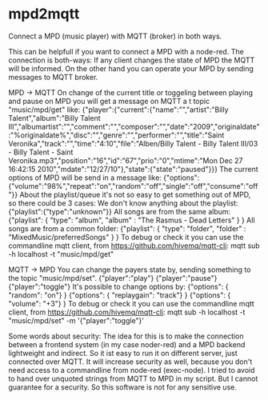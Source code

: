 # mpd2mqtt
Connect a MPD (music player) with MQTT (broker) in both ways.

This can be helpfull if you want to connect a MPD with a node-red.
The connection is both-ways: If any client changes the state of MPD the MQTT will be informed. On the other hand you can operate your MPD by sending messages to MQTT broker.

MPD -> MQTT
On change of the current title or toggeling between playing and pause on MPD you will get a message on MQTT a t topic "music/mpd/get" like:
{"player":{"current":{"name":"","artist":"Billy Talent","album":"Billy Talent III","albumartist":"","comment":"","composer":"","date":"2009","originaldate":"%originaldate%","disc":"","genre":"","performer":"","title":"Saint Veronika","track":"","time":"4:10","file":"Alben/Billy Talent - Billy Talent III/03 - Billy Talent - Saint Veronika.mp3","position":"16","id":"67","prio":"0","mtime":"Mon Dec 27 16:42:15 2010","mdate":"12/27/10"},"state":{"state":"paused"}}}
The current options of MPD will be send in a message like:
{"options":{"volume":"98%","repeat":"on","random":"off","single":"off","consume":"off"}}
About the playlist/queue it's not so easy to get something out of MPD, so there could be 3 cases:
We don't know anything about the playlist: {"playlist":{"type":"unknown"}}
All songs are from the same album: {"playlist": { "type": "album", "album" : "The Rasmus - Dead Letters" } }
All songs are from a common folder: {"playlist": { "type": "folder", "folder" : "MixedMusic/preferredSongs" } }
To debug or check it you can use the commandline mqtt client, from https://github.com/hivemq/mqtt-cli:
   mqtt sub -h localhost -t "music/mpd/get"

MQTT -> MPD
You can change the payers state by, sending something to the topic "music/mpd/set".
{"player":"play"}
{"player":"pause"}
{"player":"toggle"}
It's possible to change options by:
{"options": { "random": "on"} }
{"options": { "replaygain": "track"} }
{"options": { "volume": "+3"} }
To debug or check it you can use the commandline mqtt client, from https://github.com/hivemq/mqtt-cli:
   mqtt sub -h localhost -t "music/mpd/set" -m '{"player":"toggle"}'

Some words about security:
The idea for this is to make the connection between a frontend system (in my case noder-red) and a MPD backend lightweight and indirect. So it ist easy to run it on different server, just connected over MQTT. It will increase security as well, because you don't need access to a commandline from node-red (exec-node).
I tried to avoid to hand over unquoted strings from MQTT to MPD in my script. But I cannot guarantee for a security. So this software is not for any sensitive use.
